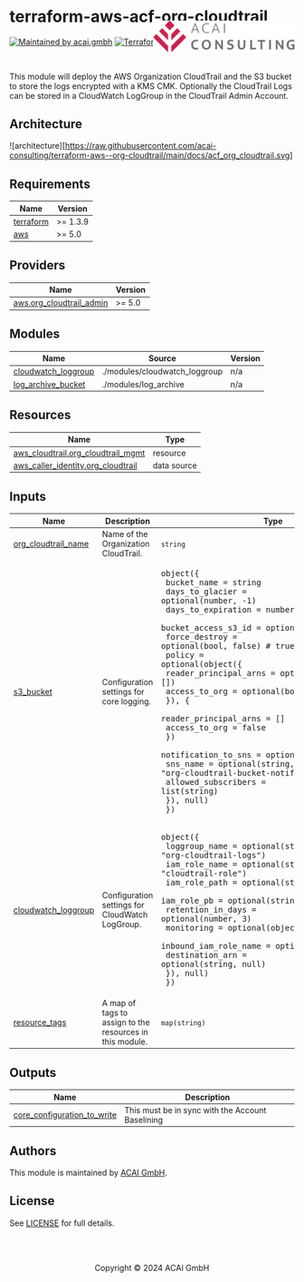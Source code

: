 # terraform-aws-acf-org-cloudtrail

<!-- SHIELDS -->
[![Maintained by acai.gmbh][acai-shield]][acai-url] 
[![Terraform Version][terraform-version-shield]][terraform-version-url]
[![Latest Release][release-shield]][release-url]

<!-- LOGO -->
<div style="text-align: right; margin-top: -60px;">
<a href="https://acai.gmbh">
  <img src="https://github.com/acai-consulting/acai.public/raw/main/logo/logo_github_readme.png" alt="acai logo" title="ACAI"  width="250" /></a>
</div>
</br>

<!-- DESCRIPTION -->
This module will deploy the AWS Organization CloudTrail and the S3 bucket to store the logs encrypted with a KMS CMK.
Optionally the CloudTrail Logs can be stored in a CloudWatch LogGroup in the CloudTrail Admin Account.


<!-- ARCHITECTURE -->
## Architecture
![architecture][https://raw.githubusercontent.com/acai-consulting/terraform-aws--org-cloudtrail/main/docs/acf_org_cloudtrail.svg]


<!-- BEGIN_TF_DOCS -->
## Requirements

| Name | Version |
|------|---------|
| <a name="requirement_terraform"></a> [terraform](#requirement\_terraform) | >= 1.3.9 |
| <a name="requirement_aws"></a> [aws](#requirement\_aws) | >= 5.0 |

## Providers

| Name | Version |
|------|---------|
| <a name="provider_aws.org_cloudtrail_admin"></a> [aws.org\_cloudtrail\_admin](#provider\_aws.org\_cloudtrail\_admin) | >= 5.0 |

## Modules

| Name | Source | Version |
|------|--------|---------|
| <a name="module_cloudwatch_loggroup"></a> [cloudwatch\_loggroup](#module\_cloudwatch\_loggroup) | ./modules/cloudwatch_loggroup | n/a |
| <a name="module_log_archive_bucket"></a> [log\_archive\_bucket](#module\_log\_archive\_bucket) | ./modules/log_archive | n/a |

## Resources

| Name | Type |
|------|------|
| [aws_cloudtrail.org_cloudtrail_mgmt](https://registry.terraform.io/providers/hashicorp/aws/latest/docs/resources/cloudtrail) | resource |
| [aws_caller_identity.org_cloudtrail](https://registry.terraform.io/providers/hashicorp/aws/latest/docs/data-sources/caller_identity) | data source |

## Inputs

| Name | Description | Type | Default | Required |
|------|-------------|------|---------|:--------:|
| <a name="input_org_cloudtrail_name"></a> [org\_cloudtrail\_name](#input\_org\_cloudtrail\_name) | Name of the Organization CloudTrail. | `string` | n/a | yes |
| <a name="input_s3_bucket"></a> [s3\_bucket](#input\_s3\_bucket) | Configuration settings for core logging. | <pre>object({<br>    bucket_name         = string<br>    days_to_glacier     = optional(number, -1)<br>    days_to_expiration  = number<br>    bucket_access_s3_id = optional(string, null)<br>    force_destroy       = optional(bool, false) # true - for testing only<br>    policy = optional(object({<br>      reader_principal_arns = optional(list(string), [])<br>      access_to_org         = optional(bool, false)<br>      }), {<br>      reader_principal_arns = []<br>      access_to_org         = false<br>    })<br>    notification_to_sns = optional(object({<br>      sns_name            = optional(string, "org-cloudtrail-bucket-notification")<br>      allowed_subscribers = list(string)<br>    }), null)<br>  })</pre> | n/a | yes |
| <a name="input_cloudwatch_loggroup"></a> [cloudwatch\_loggroup](#input\_cloudwatch\_loggroup) | Configuration settings for CloudWatch LogGroup. | <pre>object({<br>    loggroup_name     = optional(string, "org-cloudtrail-logs")<br>    iam_role_name     = optional(string, "cloudtrail-role")<br>    iam_role_path     = optional(string, "/")<br>    iam_role_pb       = optional(string, null)<br>    retention_in_days = optional(number, 3)<br>    monitoring = optional(object({<br>      inbound_iam_role_name = optional(string, null)<br>      destination_arn       = optional(string, null)<br>    }), null)<br>  })</pre> | `null` | no |
| <a name="input_resource_tags"></a> [resource\_tags](#input\_resource\_tags) | A map of tags to assign to the resources in this module. | `map(string)` | `{}` | no |

## Outputs

| Name | Description |
|------|-------------|
| <a name="output_core_configuration_to_write"></a> [core\_configuration\_to\_write](#output\_core\_configuration\_to\_write) | This must be in sync with the Account Baselining |
<!-- END_TF_DOCS -->

<!-- AUTHORS -->
## Authors

This module is maintained by [ACAI GmbH][acai-url].

<!-- LICENSE -->
<!-- LICENSE -->
## License

See [LICENSE][license-url] for full details.

<!-- COPYRIGHT -->
<br />
<br />
<p align="center">Copyright &copy; 2024 ACAI GmbH</p>

<!-- MARKDOWN LINKS & IMAGES -->
[acai-shield]: https://img.shields.io/badge/maintained_by-acai.gmbh-CB224B?style=flat
[acai-url]: https://acai.gmbh
[architecture-png]: ./docs/acf_org_cloudtrail.png
[terraform-version-shield]: https://img.shields.io/badge/tf-%3E%3D1.3.9-blue.svg?style=flat&color=blueviolet
[terraform-version-url]: https://www.terraform.io/upgrade-guides/1-3-9.html
[release-shield]: https://img.shields.io/github/v/release/acai-consulting/terraform-aws-acf-org-cloudtrail?style=flat&color=success
[release-url]: https://github.com/acai-consulting/terraform-aws-acf-org-cloudtrail/releases
[license-url]: https://github.com/acai-consulting/terraform-aws-acf-org-cloudtrail/tree/main/LICENSE.md
[terraform-url]: https://www.terraform.io
